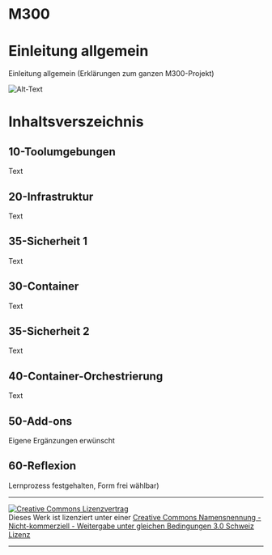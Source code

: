 # M300

# Einleitung allgemein
Einleitung allgemein (Erklärungen zum ganzen M300-Projekt)

![Alt-Text](/images/logo_TBZ.jpg.jpg "Logo TBZ")

# Inhaltsverszeichnis

## 10-Toolumgebungen 
Text

## 20-Infrastruktur
Text

## 35-Sicherheit 1
Text

## 30-Container
Text

## 35-Sicherheit 2
Text

## 40-Container-Orchestrierung
Text

## 50-Add-ons 
Eigene Ergänzungen erwünscht

## 60-Reflexion
Lernprozess festgehalten, Form frei wählbar)


- - -
<a rel="license" href="http://creativecommons.org/licenses/by-nc-sa/3.0/ch/"><img alt="Creative Commons Lizenzvertrag" style="border-width:0" src="https://i.creativecommons.org/l/by-nc-sa/3.0/ch/88x31.png" /></a><br />Dieses Werk ist lizenziert unter einer <a rel="license" href="http://creativecommons.org/licenses/by-nc-sa/3.0/ch/">Creative Commons Namensnennung - Nicht-kommerziell - Weitergabe unter gleichen Bedingungen 3.0 Schweiz Lizenz</a>

- - -
